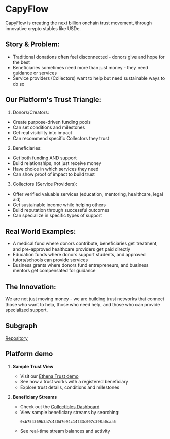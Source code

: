# CapyFlow

CapyFlow is creating the next billion onchain trust movement, through innovative crypto stables like USDe.

## Story & Problem:
- Traditional donations often feel disconnected - donors give and hope for the best
- Beneficiaries sometimes need more than just money - they need guidance or services
- Service providers (Collectors) want to help but need sustainable ways to do so

## Our Platform's Trust Triangle:

1. Donors/Creators:
- Create purpose-driven funding pools
- Can set conditions and milestones
- Get real visibility into impact
- Can recommend specific Collectors they trust

2. Beneficiaries:
- Get both funding AND support
- Build relationships, not just receive money
- Have choice in which services they need
- Can show proof of impact to build trust

3. Collectors (Service Providers):
- Offer verified valuable services (education, mentoring, healthcare, legal aid)
- Get sustainable income while helping others
- Build reputation through successful outcomes
- Can specialize in specific types of support

## Real World Examples:
- A medical fund where donors contribute, beneficiaries get treatment, and pre-approved healthcare providers get paid directly
- Education funds where donors support students, and approved tutors/schools can provide services
- Business grants where donors fund entrepreneurs, and business mentors get compensated for guidance

## The Innovation:
We are not just moving money - we are building trust networks that connect those who want to help, those who need help, and those who can provide specialized support.

## Subgraph
[Repository](https://github.com/kelvinpraises/capyflow-subgraph)


## Platform demo

1. **Sample Trust View**
   - Visit our [Ethena Trust demo](https://capyflow.vercel.app/trust/0x83bfa0f73cb4a7ee30df7f07342c40b00a28f0fb)
   - See how a trust works with a registered beneficiary
   - Explore trust details, conditions and milestones

2. **Beneficiary Streams**
   - Check out the [Collectibles Dashboard](https://capyflow.vercel.app/collectables)
   - View sample beneficiary streams by searching:
     ```
     0xb754369b3a7c430d7e94c14f33c097c398a0caa5
     ```
   - See real-time stream balances and activity